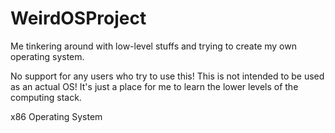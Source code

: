 # WeirdOSProject
Me tinkering around with low-level stuffs and trying to create my own operating system.

No support for any users who try to use this! This is not intended to be used as an actual OS! It's just a place for me to learn the lower levels of the computing stack.

x86 Operating System
